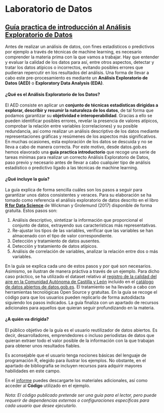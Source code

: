 # Laboratorio de Datos #

## [Guía practica de introducción al Análisis Exploratorio de Datos](https://datos.gob.es/es/documentacion/guia-practica-de-introduccion-al-analisis-exploratorio-de-datos)

Antes de realizar un análisis de  datos, con fines estadísticos o predictivos por ejemplo a través de técnicas de machine learning,  es necesario comprender la materia prima con la que vamos a trabajar. Hay que entender y evaluar la  calidad de los datos para así, entre otros aspectos, detectar y tratar los datos atípicos o incorrectos, evitando posibles errores que pudieran repercutir en los resultados del análisis. 
Una forma de llevar a cabo este pre-procesamiento es mediante un **Análisis Exploratorio de Datos (AED)** o **Exploratory Data Analysis (EDA)**.
#### ¿Qué es el Análisis Exploratorio de los Datos?
El AED consiste en aplicar un **conjunto de técnicas estadísticas dirigidas a explorar, describir y resumir la naturaleza de los datos**, de tal forma que podamos garantizar su **objetividad e interoperabilidad**.
Gracias a ello se pueden identificar posibles errores, revelar la presencia de valores atípicos, comprobar la relación entre variables (correlaciones) y su posible redundancia, así como realizar un análisis descriptivo de los datos mediante representaciones gráficas y resúmenes de los aspectos más significativos.
En muchas ocasiones, esta exploración de los datos se descuida y no se lleva a cabo de manera correcta. Por este motivo, desde datos.gob.es hemos elavorado una **guía practica introductorio** que recoge una serie de tareas mínimas para realizar un correcto Análisis Exploratorio de Datos, paso previo y necesario antes de llevar a cabo cualquier tipo de análisis estadístico o predictivo ligado a las técnicas de machine learning. 
#### **¿Qué incluye la guía?**
La guía explica de forma sencilla cuáles son los pasos a seguir para garantizar unos datos consistentes y veraces. Para su elaboración se ha tomado como referencia el análisis exploratorio de datos descrito en el libro [**R for Data Science**](https://r4ds.had.co.nz/) de Wickman y Grolemund (2017) disponible de forma gratuita. Estos pasos son: 
1. Análisis descriptivo, sintetizar la información que proporcional el conjunto de datos, extrayendo sus características más representativas. 
2. Re-ajustar los tipos de las variables, verificar que las variables se han almacenado con el tipo de valor correspondiente. 
3. Detección y tratamiento de datos ausentes. 
4. Detección y tratamiento de datos atípicos. 
5. Análisis de correlación de variables, analizar la relación entre dos o más variables. 

En la guía se explica cada uno de estos pasos y por qué son necesarios. Asimismo, se ilustran de manera práctiva a través de un ejemplo. Para dicho caso práctico, se ha utilizado el  dataset relativo al [registro de la calidad del aire en la Comunidad Autónoma de Castilla y León](https://datos.gob.es/es/catalogo/a07002862-calidad-del-aire-por-dias1) incluido en el [catálogo de datos abiertos de datos.gob.es](https://datos.gob.es/catalogo). El tratamiento se ha llevado a cabo con  herramientas tecnológicas Open Source y gratuitas. En la guía se recoge el código para que los usuarios pueden replicarlo de forma autodidacta siguiendo los pasos indicados.
La guía finaliza con un apartado de recursos adicionales para aquellos que quieran seguir profundizando en la materia.

#### ¿A quién va dirigida?

El público objetivo de la guía es el usuario reutilizador de datos abiertos. Es decir, desarrolladores, emprendedores o incluso periodistas de datos que quieran extraer todo el valor posible de la información con la que trabajan para obtener unos resultados fiables.

Es aconsejable que el usuario tenga nociones básicas del lenguaje de programación R, elegido para ilustrar los ejemplos. No obstante, en el apartado de bibliografía se incluyen recursos para adquirir mayores habilidades en este campo.

En el [informe](https://datos.gob.es/es/documentacion/guia-practica-de-introduccion-al-analisis-exploratorio-de-datos) puedes descargarte los materiales adicionales, así como acceder al **Código** utilizado en el ejemplo. 

*Nota: El código publicado pretende ser una guía para el lector, pero puede requerir de dependencias externas o configuraciones específicas para cada usuario que desee ejecutarlo.*
